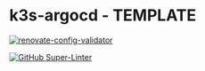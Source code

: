 # k3s-argocd - TEMPLATE

[![renovate-config-validator](https://github.com/reefland/k3s-argocd-template/actions/workflows/renovate-config-validator.yaml/badge.svg)](https://github.com/reefland/k3s-argocd-template/actions/workflows/renovate-config-validator.yaml)

[![GitHub Super-Linter](https://github.com/reefland/k3s-argocd-template/workflows/Lint%20Code%20Base/badge.svg)](https://github.com/marketplace/actions/super-linter)
